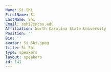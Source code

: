 ```yaml
---
Name: Si Shi
FirstName: Si
LastName: Shi
Email: sshi7@ncsu.edu
Affiliation: North Carolina State University
Position: ''
Bio: ''
avatar: Si Shi.jpeg
title: Si Shi
type: speakers
layout: speakers
id: 141
---
```

